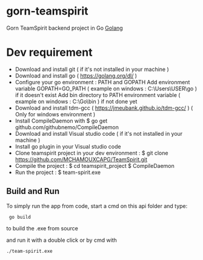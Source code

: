 # gorn-teamspirit
Gorn TeamSpirit backend project in Go [Golang](https://golang.org/)

# Dev requirement

- Download and install git ( if it's not installed in your machine )
- Download and install go ( https://golang.org/dl/ )
- Configure your go environment : PATH and GOPATH
  Add environment variable GOPATH=GO_PATH ( example on windows : C:\Users\USER\go ) if it doesn't exist
  Add bin directory to PATH environment variable ( example on windows : C:\Go\bin ) if not done yet
- Download and install tdm-gcc ( https://jmeubank.github.io/tdm-gcc/ ) ( Only for windows environment )
- Install CompileDaemon with $ go get github.com/githubnemo/CompileDaemon
- Download and install Visual studio code ( if it's not installed in your machine )
- Install go plugin in your Visual studio code
- Clone teamspirit project in your dev environment : $ git clone https://github.com/MCHAMOUXCAPG/TeamSpirit.git
- Compile the project :
  $ cd teamspirit_project
  $ CompileDaemon
- Run the project : $ team-spirit.exe


## Build and Run

To simply run the app from code, start a cmd on this api folder and type:

```
 go build
```
to build the .exe from source

and run it with a double click or by cmd with
```
./team-spirit.exe
```